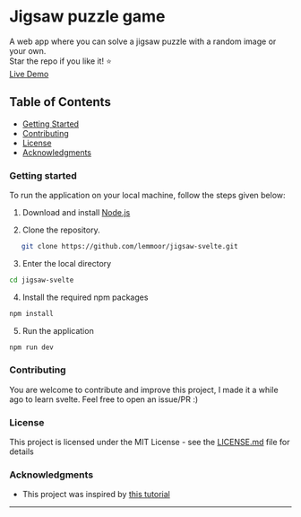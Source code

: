 # Jigsaw puzzle game

A web app where you can solve a jigsaw puzzle with a random image or your own.  
Star the repo if you like it! ⭐  
[Live Demo](https://lemmoor.github.io/jigsaw-svelte/)

## Table of Contents

- [Getting Started](#getting-started)
- [Contributing](#contributing)
- [License](#license)
- [Acknowledgments](#acknowledgments)

### Getting started

To run the application on your local machine, follow the steps given below:

1. Download and install [Node.js](https://nodejs.org/en)

2. Clone the repository.

```sh
   git clone https://github.com/lemmoor/jigsaw-svelte.git
```

3. Enter the local directory

```sh
cd jigsaw-svelte
```

4. Install the required npm packages

```sh
npm install
```

5. Run the application

```sh
npm run dev
```

### Contributing

You are welcome to contribute and improve this project, I made it a while ago to learn svelte. Feel free to open an issue/PR :)

### License

This project is licensed under the MIT License - see the [LICENSE.md](LICENSE.md) file for details

### Acknowledgments

- This project was inspired by [this tutorial](https://www.youtube.com/watch?v=HS6KHYIYdXc)
---
